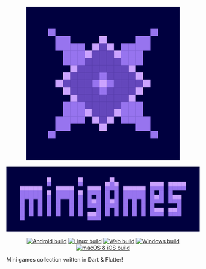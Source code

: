 <p align="center"><img src="arts/minigames-small.webp"></p>

<p align="center"><img src="arts/minigames-title.webp"></p>

<p align="center">
    <a href="https://github.com/z7workbench/minigames/actions/workflows/android.yml"><img alt="Android build" src="https://github.com/z7workbench/minigames/actions/workflows/android.yml/badge.svg"></a>
    <a href="https://github.com/z7workbench/minigames/actions/workflows/linux.yml"><img alt="Linux build" src="https://github.com/z7workbench/minigames/actions/workflows/linux.yml/badge.svg"></a>
    <a href="https://github.com/z7workbench/minigames/actions/workflows/web.yml"><img alt="Web build" src="https://github.com/z7workbench/minigames/actions/workflows/web.yml/badge.svg"></a>
    <a href="https://github.com/z7workbench/minigames/actions/workflows/windows.yml"><img alt="Windows build" src="https://github.com/z7workbench/minigames/actions/workflows/windows.yml/badge.svg"></a>
    <a href="https://github.com/z7workbench/minigames/actions/workflows/macios.yml"><img alt="macOS & iOS build" src="https://github.com/z7workbench/minigames/actions/workflows/macios.yml/badge.svg"></a>
</p>

Mini games collection written in Dart & Flutter! 
